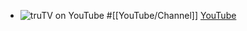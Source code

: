 - ![truTV on YouTube](https://yt3.googleusercontent.com/tQtZWSYBh3CVpprovOkrx6l5xl0lVCZt8-p4xrRbdb25fAPV1EJmn2kGn5V00zafmBJCJcX1Fg=w2120-fcrop64=1,00005a57ffffa5a8-k-c0xffffffff-no-nd-rj)
  #[[YouTube/Channel]] 
  [YouTube](https://www.youtube.com/@)